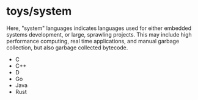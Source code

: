 # toys/system

Here, "system" languages indicates languages used for either embedded systems development, or large, sprawling projects. This may include high performance computing, real time applications, and manual garbage collection, but also garbage collected bytecode.

* C
* C++
* D
* Go
* Java
* Rust
